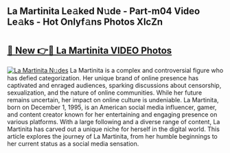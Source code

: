 ## La Martinita Le𝚊ked N𝚞de - Part-m04 Video Le𝚊ks - Hot Onlyf𝚊ns Photos XlcZn

# <h2><a href="http://ac12635.deff.icu/?id=La+Martinita">🔗 New 👉🔴 La Martinita VIDEO Photos</a></h2>

[![La Martinita N𝚞des](https://i.imgur.com/rIISA9y.gif)](http://ac12635.deff.icu/?id=La+Martinita)
La Martinita is a complex and controversial figure who has defied categorization. Her unique brand of online presence has captivated and enraged audiences, sparking discussions about censorship, sexualization, and the nature of online communities. While her future remains uncertain, her impact on online culture is undeniable. La Martinita, born on December 1, 1995, is an American social media influencer, gamer, and content creator known for her entertaining and engaging presence on various platforms. With a large following and a diverse range of content, La Martinita has carved out a unique niche for herself in the digital world. This article explores the journey of La Martinita, from her humble beginnings to her current status as a social media sensation.
